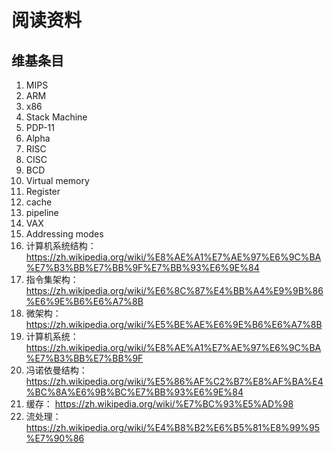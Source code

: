 # 阅读资料

## 维基条目

1. MIPS
2. ARM
3. x86
4. Stack Machine
5. PDP-11
6. Alpha
7. RISC
8. CISC
9. BCD
10. Virtual memory
11. Register
12. cache
13. pipeline
14. VAX
15. Addressing modes
16. 计算机系统结构：<https://zh.wikipedia.org/wiki/%E8%AE%A1%E7%AE%97%E6%9C%BA%E7%B3%BB%E7%BB%9F%E7%BB%93%E6%9E%84>
17. 指令集架构：<https://zh.wikipedia.org/wiki/%E6%8C%87%E4%BB%A4%E9%9B%86%E6%9E%B6%E6%A7%8B>
18. 微架构： <https://zh.wikipedia.org/wiki/%E5%BE%AE%E6%9E%B6%E6%A7%8B>
19. 计算机系统：<https://zh.wikipedia.org/wiki/%E8%AE%A1%E7%AE%97%E6%9C%BA%E7%B3%BB%E7%BB%9F>
20. 冯诺依曼结构： <https://zh.wikipedia.org/wiki/%E5%86%AF%C2%B7%E8%AF%BA%E4%BC%8A%E6%9B%BC%E7%BB%93%E6%9E%84>
21. 缓存： <https://zh.wikipedia.org/wiki/%E7%BC%93%E5%AD%98>
22. 流处理： <https://zh.wikipedia.org/wiki/%E4%B8%B2%E6%B5%81%E8%99%95%E7%90%86>